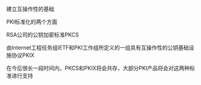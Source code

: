 建立互操作性的基础

PKI标准化的两个方面

RSA公司的公钥加密标准PKCS

由Internet工程任务组IETF和PKI工作组所定义的一组具有互操作性的公钥基础设施协议PKIX

在今后很长一段时间内，PKCS和PKIX将会共存，大部分PKI产品将会对这两种标准进行支持





